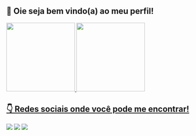 ## 👋 Oie seja bem vindo(a) ao meu perfil!

 <div>
  <a href="https://github.com/kelianecavalcante">
  <img height="180em" src="https://github-readme-stats.vercel.app/api?username=kelianecavalcante&show_icons=true&theme=dark&include_all_commits=true&count_private=true"/>
  <img height="180em" src="https://github-readme-stats.vercel.app/api/top-langs/?username=kelianecavalcante&layout=compact&langs_count=7&theme=dark"/>
</div>
  
   ## 👇 Redes sociais onde você pode me encontrar! 
 
<div> 
  <a href="https://instagram.com/kelianecavalcante" target="_blank"><img src="https://img.shields.io/badge/-Instagram-%23E4405F?style=for-the-badge&logo=instagram&logoColor=white" target="_blank"></a> 
  <a href="https://www.linkedin.com/in/keliane-cavalcante-dos-santos-a37627132/" target="_blank"><img src="https://img.shields.io/badge/-LinkedIn-%230077B5?style=for-the-badge&logo=linkedin&logoColor=white" target="_blank"></a> 
 <a href ="mailto:kellisantos023@gmail.com"><img src="https://img.shields.io/badge/Gmail-D14836?style=for-the-badge&logo=gmail&logoColor=white" target="_blank"></a>
 
</div>













